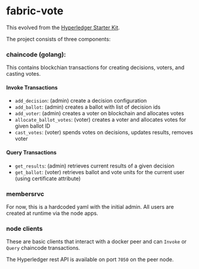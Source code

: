 # fabric-vote

This evolved from the [Hyperledger Starter Kit](https://hyperledger-fabric.readthedocs.io/en/latest/starter/fabric-starter-kit/#fabric-starter-kit).  

The project consists of three components:

### chaincode (golang):  

This contains blockchian transactions for creating decisions, voters, and casting votes. 

#### Invoke Transactions
- `add_decision`: (admin) create a decision configuration
- `add_ballot`: (admin) creates a ballot with list of decision ids
- `add_voter`: (admin) creates a voter on blockchain and allocates votes
- `allocate_ballot_votes`: (voter) creates a voter and allocates votes for given ballot ID 
- `cast_votes`: (voter) spends votes on decisions, updates results, removes voter

#### Query Transactions
- `get_results`: (admin) retrieves current results of a given decision
- `get_ballot`: (voter) retrieves ballot and vote units for the current user (using certificate attribute)

### membersrvc

For now, this is a hardcoded yaml with the initial admin.  All users are created at runtime via the node apps.  

### node clients

These are basic clients that interact with a docker peer and can `Invoke` or `Query` chaincode transactions.
 
The Hyperledger rest API is available on port `7050` on the peer node.

